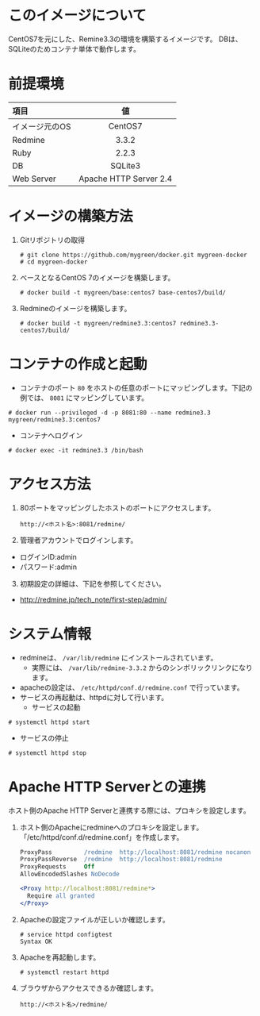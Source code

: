 # このイメージについて

CentOS7を元にした、Remine3.3の環境を構築するイメージです。
DBは、SQLiteのためコンテナ単体で動作します。

# 前提環境

|項目|値|
|:--|:--:|
|イメージ元のOS|CentOS7|
|Redmine|3.3.2|
|Ruby|2.2.3|
|DB|SQLite3|
|Web Server|Apache HTTP Server 2.4|


# イメージの構築方法

1. Gitリポジトリの取得
    ```console
    # git clone https://github.com/mygreen/docker.git mygreen-docker
    # cd mygreen-docker
    ```

2. ベースとなるCentOS 7のイメージを構築します。
    ```console
    # docker build -t mygreen/base:centos7 base-centos7/build/
    ```

3. Redmineのイメージを構築します。
    ```console
    # docker build -t mygreen/redmine3.3:centos7 redmine3.3-centos7/build/
    ```

# コンテナの作成と起動

- コンテナのポート ``80`` をホストの任意のポートにマッピングします。下記の例では、 ``8081`` にマッピングしています。

```console
# docker run --privileged -d -p 8081:80 --name redmine3.3 mygreen/redmine3.3:centos7

```

- コンテナへログイン

```console
# docker exec -it redmine3.3 /bin/bash
```

# アクセス方法
1. 80ポートをマッピングしたホストのポートにアクセスします。
    ```
    http://<ホスト名>:8081/redmine/
    ```

2. 管理者アカウントでログインします。
 - ログインID:admin
 - パスワード:admin

3. 初期設定の詳細は、下記を参照してください。
 - http://redmine.jp/tech_note/first-step/admin/




# システム情報

- redmineは、 ``/var/lib/redmine`` にインストールされています。
  - 実際には、 ``/var/lib/redmine-3.3.2`` からのシンボリックリンクになります。
- apacheの設定は、 ``/etc/httpd/conf.d/redmine.conf`` で行っています。
- サービスの再起動は、httpdに対して行います。
  - サービスの起動
```console
# systemctl httpd start
```

  - サービスの停止
```console
# systemctl httpd stop
```

# Apache HTTP Serverとの連携
ホスト側のApache HTTP Serverと連携する際には、プロキシを設定します。

1. ホスト側のApacheにredmineへのプロキシを設定します。「/etc/httpd/conf.d/redmine.conf」を作成します。
    ```apache
    ProxyPass         /redmine  http://localhost:8081/redmine nocanon
    ProxyPassReverse  /redmine  http://localhost:8081/redmine
    ProxyRequests     Off
    AllowEncodedSlashes NoDecode
    
    <Proxy http://localhost:8081/redmine*>
      Require all granted
    </Proxy>
    ```

2. Apacheの設定ファイルが正しいか確認します。
    ```console
    # service httpd configtest
    Syntax OK
    ```

3. Apacheを再起動します。
    ```console
    # systemctl restart httpd
    ```

4. ブラウザからアクセスできるか確認します。
    ```
    http://<ホスト名>/redmine/
    ```

